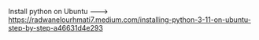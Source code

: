Install python on Ubuntu ---> https://radwanelourhmati7.medium.com/installing-python-3-11-on-ubuntu-step-by-step-a46631d4e293
